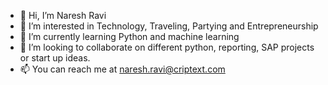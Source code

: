 - 👋 Hi, I’m Naresh Ravi
- 👀 I’m interested in Technology, Traveling, Partying and Entrepreneurship
- 🌱 I’m currently learning Python and machine learning
- 💞️ I’m looking to collaborate on different python, reporting, SAP projects or start up ideas.
- 📫 You can reach me at naresh.ravi@criptext.com

<!---
n-r10/n-r10 is a ✨ special ✨ repository because its `README.md` (this file) appears on your GitHub profile.
You can click the Preview link to take a look at your changes.
--->
